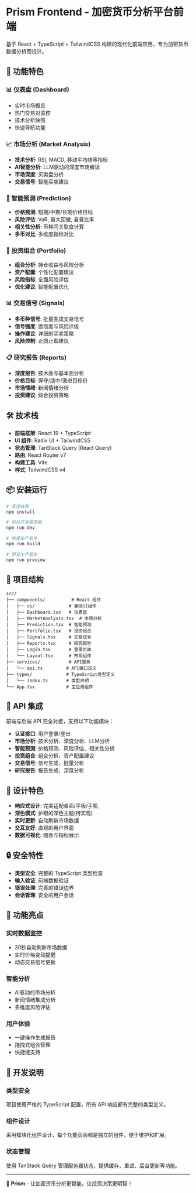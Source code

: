 # Prism Frontend - 加密货币分析平台前端

基于 React + TypeScript + TailwindCSS 构建的现代化前端应用，专为加密货币数据分析而设计。

## 🚀 功能特色

### 📊 仪表盘 (Dashboard)
- 实时市场概览
- 热门交易对监控 
- 技术分析快照
- 快速导航功能

### 📈 市场分析 (Market Analysis)
- **技术分析**: RSI, MACD, 移动平均线等指标
- **AI智能分析**: LLM驱动的深度市场解读
- **市场深度**: 买卖盘分析
- **交易信号**: 智能买卖建议

### 🔮 智能预测 (Prediction)
- **价格预测**: 短期/中期/长期价格目标
- **风险评估**: VaR, 最大回撤, 夏普比率
- **相关性分析**: 币种间关联度计算
- **多币对比**: 多维度指标对比

### 💼 投资组合 (Portfolio)
- **组合分析**: 持仓收益与风险分析
- **资产配置**: 个性化配置建议
- **风险指标**: 全面风险评估
- **优化建议**: 智能配置优化

### 📊 交易信号 (Signals)
- **多币种信号**: 批量生成交易信号
- **信号强度**: 置信度与风险评级
- **操作建议**: 详细的买卖策略
- **风险控制**: 止损止盈建议

### 📋 研究报告 (Reports)
- **深度报告**: 技术面与基本面分析
- **价格目标**: 保守/适中/激进目标价
- **市场情绪**: 新闻情绪分析
- **投资建议**: 综合投资策略

## 🛠 技术栈

- **前端框架**: React 19 + TypeScript
- **UI 组件**: Radix UI + TailwindCSS
- **状态管理**: TanStack Query (React Query)
- **路由**: React Router v7
- **构建工具**: Vite
- **样式**: TailwindCSS v4

## 📦 安装运行

```bash
# 安装依赖
npm install

# 启动开发服务器
npm run dev

# 构建生产版本
npm run build

# 预览生产版本
npm run preview
```

## 📁 项目结构

```
src/
├── components/          # React 组件
│   ├── ui/             # 基础UI组件
│   ├── Dashboard.tsx   # 仪表盘
│   ├── MarketAnalysis.tsx  # 市场分析
│   ├── Prediction.tsx  # 智能预测
│   ├── Portfolio.tsx   # 投资组合
│   ├── Signals.tsx     # 交易信号
│   ├── Reports.tsx     # 研究报告
│   ├── Login.tsx       # 登录页面
│   └── Layout.tsx      # 布局组件
├── services/           # API服务
│   └── api.ts         # API接口定义
├── types/             # TypeScript类型定义
│   └── index.ts       # 类型声明
└── App.tsx            # 主应用组件
```

## 🔌 API 集成

前端与后端 API 完全对接，支持以下功能模块：

- **认证接口**: 用户登录/登出
- **市场分析**: 技术分析、深度分析、LLM分析
- **智能预测**: 价格预测、风险评估、相关性分析
- **投资组合**: 组合分析、资产配置建议
- **交易信号**: 信号生成、批量分析
- **研究报告**: 报告生成、深度分析

## 🎨 设计特色

- **响应式设计**: 完美适配桌面/平板/手机
- **深色模式**: 护眼的深色主题(待实现)
- **实时更新**: 自动刷新市场数据
- **交互友好**: 直观的用户界面
- **数据可视化**: 图表与指标展示

## 🔒 安全特性

- **类型安全**: 完整的 TypeScript 类型检查
- **输入验证**: 前端数据验证
- **错误处理**: 完善的错误边界
- **会话管理**: 安全的用户会话

## 📱 功能亮点

### 实时数据监控
- 30秒自动刷新市场数据
- 实时价格变动提醒
- 动态交易信号更新

### 智能分析
- AI驱动的市场分析
- 新闻情绪集成分析  
- 多维度风险评估

### 用户体验
- 一键操作生成报告
- 拖拽式组合管理
- 快捷键支持

## 🚧 开发说明

### 类型安全
项目使用严格的 TypeScript 配置，所有 API 响应都有完整的类型定义。

### 组件设计
采用模块化组件设计，每个功能页面都是独立的组件，便于维护和扩展。

### 状态管理
使用 TanStack Query 管理服务器状态，提供缓存、重试、后台更新等功能。

---

🔮 **Prism** - 让加密货币分析更智能，让投资决策更明智！